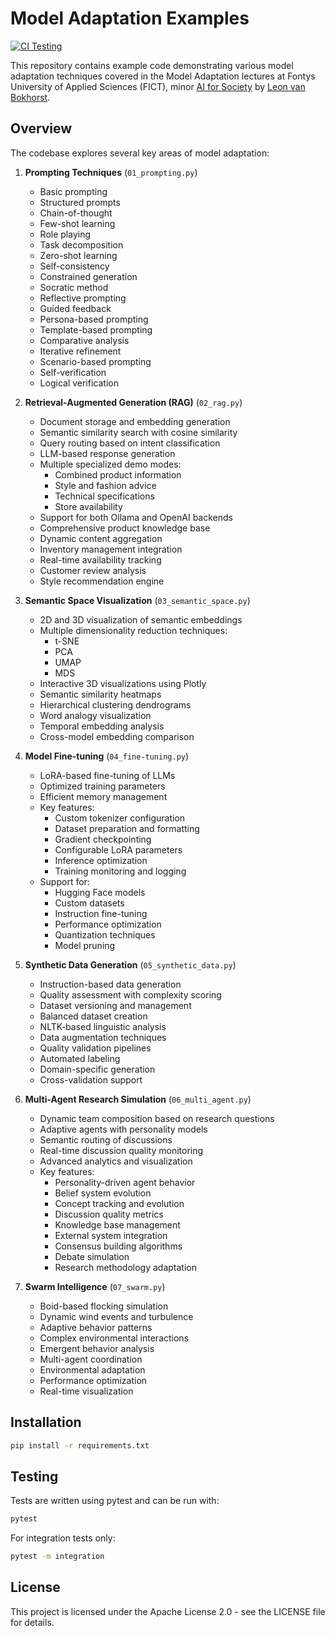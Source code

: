 # Model Adaptation Examples

[![CI Testing](https://github.com/leonvanbokhorst/model-adaptation/actions/workflows/ci.yml/badge.svg)](https://github.com/leonvanbokhorst/model-adaptation/actions/workflows/ci.yml)

This repository contains example code demonstrating various model adaptation techniques covered in the Model Adaptation lectures at Fontys University of Applied Sciences (FICT), minor [AI for Society](https://www.fontys.nl/en/Study-at-Fontys/Exchange-programmes/Artificial-Intelligence-For-Society.htm) by [Leon van Bokhorst](https://github.com/leonvanbokhorst).

## Overview

The codebase explores several key areas of model adaptation:

1. **Prompting Techniques** (`01_prompting.py`)
   - Basic prompting
   - Structured prompts
   - Chain-of-thought
   - Few-shot learning
   - Role playing
   - Task decomposition
   - Zero-shot learning
   - Self-consistency
   - Constrained generation
   - Socratic method
   - Reflective prompting
   - Guided feedback
   - Persona-based prompting
   - Template-based prompting
   - Comparative analysis
   - Iterative refinement
   - Scenario-based prompting
   - Self-verification
   - Logical verification

2. **Retrieval-Augmented Generation (RAG)** (`02_rag.py`)
   - Document storage and embedding generation
   - Semantic similarity search with cosine similarity
   - Query routing based on intent classification
   - LLM-based response generation
   - Multiple specialized demo modes:
     - Combined product information
     - Style and fashion advice
     - Technical specifications
     - Store availability
   - Support for both Ollama and OpenAI backends
   - Comprehensive product knowledge base
   - Dynamic content aggregation
   - Inventory management integration
   - Real-time availability tracking
   - Customer review analysis
   - Style recommendation engine

3. **Semantic Space Visualization** (`03_semantic_space.py`)
   - 2D and 3D visualization of semantic embeddings
   - Multiple dimensionality reduction techniques:
     - t-SNE
     - PCA
     - UMAP
     - MDS
   - Interactive 3D visualizations using Plotly
   - Semantic similarity heatmaps
   - Hierarchical clustering dendrograms
   - Word analogy visualization
   - Temporal embedding analysis
   - Cross-model embedding comparison

4. **Model Fine-tuning** (`04_fine-tuning.py`)
   - LoRA-based fine-tuning of LLMs
   - Optimized training parameters
   - Efficient memory management
   - Key features:
     - Custom tokenizer configuration
     - Dataset preparation and formatting
     - Gradient checkpointing
     - Configurable LoRA parameters
     - Inference optimization
     - Training monitoring and logging
   - Support for:
     - Hugging Face models
     - Custom datasets
     - Instruction fine-tuning
     - Performance optimization
     - Quantization techniques
     - Model pruning

5. **Synthetic Data Generation** (`05_synthetic_data.py`)
   - Instruction-based data generation
   - Quality assessment with complexity scoring
   - Dataset versioning and management
   - Balanced dataset creation
   - NLTK-based linguistic analysis
   - Data augmentation techniques
   - Quality validation pipelines
   - Automated labeling
   - Domain-specific generation
   - Cross-validation support

6. **Multi-Agent Research Simulation** (`06_multi_agent.py`)
   - Dynamic team composition based on research questions
   - Adaptive agents with personality models
   - Semantic routing of discussions
   - Real-time discussion quality monitoring
   - Advanced analytics and visualization
   - Key features:
     - Personality-driven agent behavior
     - Belief system evolution
     - Concept tracking and evolution
     - Discussion quality metrics
     - Knowledge base management
     - External system integration
     - Consensus building algorithms
     - Debate simulation
     - Research methodology adaptation

7. **Swarm Intelligence** (`07_swarm.py`)
   - Boid-based flocking simulation
   - Dynamic wind events and turbulence
   - Adaptive behavior patterns
   - Complex environmental interactions
   - Emergent behavior analysis
   - Multi-agent coordination
   - Environmental adaptation
   - Performance optimization
   - Real-time visualization

## Installation

```bash
pip install -r requirements.txt
```

## Testing

Tests are written using pytest and can be run with:

```bash
pytest
```

For integration tests only:

```bash
pytest -m integration
```

## License

This project is licensed under the Apache License 2.0 - see the LICENSE file for details.
